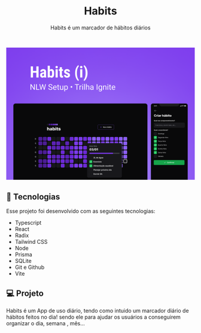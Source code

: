 <h1 align="center">Habits</h1>

<p align="center">Habits é um marcador de hábitos diários <br/>
</p>

<br>

<p align="center">
  <img alt="Habits web" src="habits.png" width="100%" height="70%">
</p>

## 🚀 Tecnologias

Esse projeto foi desenvolvido com as seguintes tecnologias:

- Typescript
- React 
- Radix
- Tailwind CSS
- Node 
- Prisma
- SQLite
- Git e Github
- Vite

## 💻 Projeto

Habits é um App de uso diário, tendo como intuido um marcador diário de hábitos
feitos no dia! sendo ele para ajudar os usuários a conseguirem organizar o dia, semana 
, mês...

